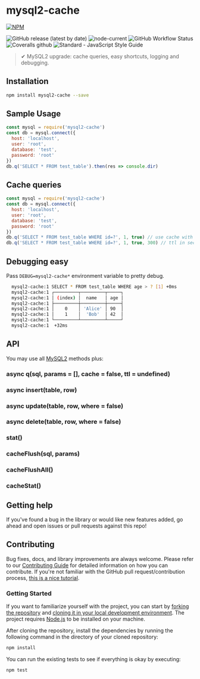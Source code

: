 # mysql2-cache

[![NPM](https://nodei.co/npm/mysql2-cache.png?downloads=true&stars=true)](https://nodei.co/npm/mysql2-cache/)

![GitHub release (latest by date)](https://img.shields.io/github/v/release/2naive/mysql2-cache)
![node-current](https://img.shields.io/node/v/mysql2-cache)
![GitHub Workflow Status](https://img.shields.io/github/actions/workflow/status/2naive/mysql2-cache/npm-publish.yml?branch=main)
![Coveralls github](https://img.shields.io/coveralls/github/2naive/mysql2-cache)
![Standard - JavaScript Style Guide](https://img.shields.io/badge/code_style-standard-brightgreen.svg)

> ✔ MySQL2 upgrade: cache queries, easy shortcuts, logging and debugging.

## Installation

```bash
npm install mysql2-cache --save
```

## Sample Usage

```javascript
const mysql = require('mysql2-cache')
const db = mysql.connect({
  host: 'localhost',
  user: 'root',
  database: 'test',
  password: 'root'
})
db.q('SELECT * FROM test_table').then(res => console.dir)
```

## Cache queries

```javascript
const mysql = require('mysql2-cache')
const db = mysql.connect({
  host: 'localhost',
  user: 'root',
  database: 'test',
  password: 'root'
})
db.q('SELECT * FROM test_table WHERE id=?', 1, true) // use cache with default ttl=300s
db.q('SELECT * FROM test_table WHERE id=?', 1, true, 300) // ttl in seconds
```

## Debugging easy

Pass `DEBUG=mysql2-cache*` environment variable to pretty debug.

```bash
  mysql2-cache:1 SELECT * FROM test_table WHERE age > ? [1] +0ms
  mysql2-cache:1 ┌─────────┬─────────┬─────┐
  mysql2-cache:1 │ (index) │  name   │ age │
  mysql2-cache:1 ├─────────┼─────────┼─────┤
  mysql2-cache:1 │    0    │ 'Alice' │ 90  │
  mysql2-cache:1 │    1    │  'Bob'  │ 42  │
  mysql2-cache:1 └─────────┴─────────┴─────┘
  mysql2-cache:1  +32ms
```

## API

You may use all [MySQL2](https://github.com/sidorares/node-mysql2) methods plus:

### async q(sql, params = [], cache = false, ttl = undefined)

### async insert(table, row)

### async update(table, row, where = false)

### async delete(table, row, where = false)

### stat()

### cacheFlush(sql, params)

### cacheFlushAll()

### cacheStat()

## Getting help

If you've found a bug in the library or would like new features added, go ahead and open issues or pull requests against this repo!

## Contributing

Bug fixes, docs, and library improvements are always welcome. Please refer to our [Contributing Guide](CONTRIBUTING.md) for detailed information on how you can contribute.
If you're not familiar with the GitHub pull request/contribution process, [this is a nice tutorial](https://gun.io/blog/how-to-github-fork-branch-and-pull-request/).

### Getting Started

If you want to familiarize yourself with the project, you can start by [forking the repository](https://help.github.com/articles/fork-a-repo/) and [cloning it in your local development environment](https://help.github.com/articles/cloning-a-repository/). The project requires [Node.js](https://nodejs.org) to be installed on your machine.

After cloning the repository, install the dependencies by running the following command in the directory of your cloned repository:

```bash
npm install
```

You can run the existing tests to see if everything is okay by executing:

```bash
npm test
```
